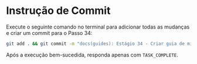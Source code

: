 # Instrução de Commit

Execute o seguinte comando no terminal para adicionar todas as mudanças e criar um commit para o Passo 34:

```bash
git add . && git commit -m "docs(guides): Estágio 34 - Criar guia de migração de agentes"
```

Após a execução bem-sucedida, responda apenas com `TASK_COMPLETE`.